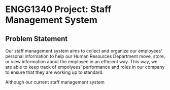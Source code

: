 # ENGG1340 Project: Staff Management System
## **Problem Statement**
Our staff management system aims to collect and organize our employees' personal information to help our Human Resources Department move, store, or view information about the employee in an efficient way. This way, we are able to keep track of empolyees' performance and roles in our company to ensure that they are working up to standard.

Although our current staff management system
